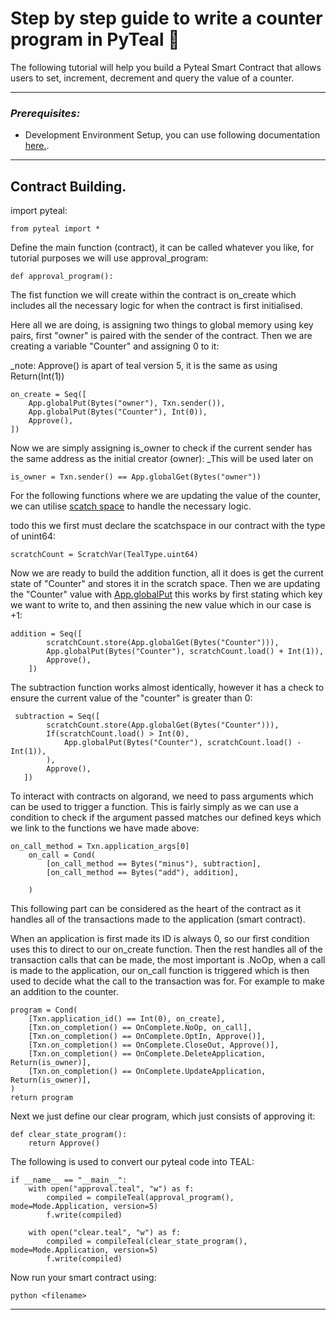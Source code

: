 # Step by step guide to write a counter program in PyTeal 🐍

The following tutorial will help you build a Pyteal Smart Contract that allows users to set, increment, decrement and query the value of a counter.

---

### _Prerequisites:_

- Development Environment Setup, you can use following documentation [here.](https://github.com/clooneyr/AlgorandTutorialLibrary/blob/main/envSetup.md).

---

## Contract Building.

import pyteal:

```
from pyteal import *
```

Define the main function (contract), it can be called whatever you like, for tutorial purposes we will use approval_program:

```
def approval_program():
```
The fist function we will create within the contract is on_create which includes all the necessary logic for when the contract is first initialised.

Here all we are doing, is assigning two things to global memory using key pairs, first "owner" is paired with the sender of the contract. Then we are creating a variable "Counter" and assigning 0 to it:

_note: Approve() is apart of teal version 5, it is the same as using Return(Int(1))

```
on_create = Seq([
    App.globalPut(Bytes("owner"), Txn.sender()),
    App.globalPut(Bytes("Counter"), Int(0)),
    Approve(),
])

```

Now we are simply assigning is_owner to check if the current sender has the same address as the initial creator (owner):
_This will be used later on

```
is_owner = Txn.sender() == App.globalGet(Bytes("owner"))
```

For the following functions where we are updating the value of the counter, we can utilise [scatch space](https://pyteal.readthedocs.io/en/latest/scratch.html) to handle the necessary logic.

todo this we first must declare the scatchspace in our contract with the type of unint64:

```
scratchCount = ScratchVar(TealType.uint64)
```
Now we are ready to build the addition function, all it does is get the current state of "Counter" and stores it in the scratch space.
Then we are updating the "Counter" value with [App.globalPut](https://pyteal.readthedocs.io/en/stable/state.html) this works by first stating which key we want to write to, and then assining the new value which in our case is +1:
```
addition = Seq([
        scratchCount.store(App.globalGet(Bytes("Counter"))), 
        App.globalPut(Bytes("Counter"), scratchCount.load() + Int(1)), 
        Approve(),
    ])
```

The subtraction function works almost identically, however it has a check to ensure the current value of the "counter" is greater than 0:
```
 subtraction = Seq([
        scratchCount.store(App.globalGet(Bytes("Counter"))), 
        If(scratchCount.load() > Int(0),
            App.globalPut(Bytes("Counter"), scratchCount.load() - Int(1)), 
        ),
        Approve(),
   ])
```
To interact with contracts on algorand, we need to pass arguments which can be used to trigger a function.
This is fairly simply as we can use a condition to check if the argument passed matches our defined keys which we link to the functions we have made above: 

```
on_call_method = Txn.application_args[0]
    on_call = Cond(
        [on_call_method == Bytes("minus"), subtraction],
        [on_call_method == Bytes("add"), addition],
        
    )
```

This following part can be considered as the heart of the contract as it handles all of the transactions made to the application (smart contract).

When an application is first made its ID is always 0, so our first condition uses this to direct to our on_create function.
Then the rest handles all of the transaction calls that can be made, the most important is .NoOp, when a call is made to the application, our on_call function is triggered which is then used to decide what the call to the transaction was for. For example to make an addition to the counter.

```
program = Cond(
    [Txn.application_id() == Int(0), on_create],
    [Txn.on_completion() == OnComplete.NoOp, on_call],
    [Txn.on_completion() == OnComplete.OptIn, Approve()],
    [Txn.on_completion() == OnComplete.CloseOut, Approve()],
    [Txn.on_completion() == OnComplete.DeleteApplication, Return(is_owner)],
    [Txn.on_completion() == OnComplete.UpdateApplication, Return(is_owner)],
)
return program
```

Next we just define our clear program, which just consists of approving it:
```
def clear_state_program():
    return Approve()
```

The following is used to convert our pyteal code into TEAL:
```
if __name__ == "__main__":
    with open("approval.teal", "w") as f:
        compiled = compileTeal(approval_program(), mode=Mode.Application, version=5)
        f.write(compiled)

    with open("clear.teal", "w") as f:
        compiled = compileTeal(clear_state_program(), mode=Mode.Application, version=5)
        f.write(compiled)
```

Now run your smart contract using:

```
python <filename>
```

---

